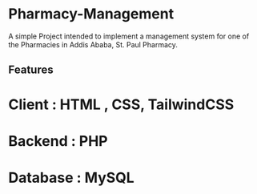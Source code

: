 # Pharmacy-Management
A simple Project intended to implement a management system for one of the Pharmacies in Addis Ababa, St. Paul Pharmacy.

## Features
  # Client : HTML , CSS, TailwindCSS
  # Backend : PHP
  # Database : MySQL

